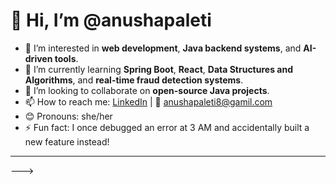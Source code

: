 # 👋 Hi, I’m @anushapaleti

- 👀 I’m interested in **web development**, **Java backend systems**, and **AI-driven tools**.
- 🌱 I’m currently learning **Spring Boot**, **React**, **Data Structures and Algorithms**, and **real-time fraud detection systems**.
- 💞️ I’m looking to collaborate on **open-source Java projects**.
- 📫 How to reach me: [LinkedIn](https://www.linkedin.com/in/anusha-paleti-0a2145289/) | 📧 anushapaleti8@gamil.com
- 😊 Pronouns: she/her
- ⚡ Fun fact: I once debugged an error at 3 AM and accidentally built a new feature instead!

---

<!--
anushapaleti/anushapaleti is a ✨ special ✨ repository because its `README.md` (this file) appears on your GitHub profile.
You can click the Preview link to take a look at your changes.
-->


--->

<!---
anushapaleti/anushapaleti is a ✨ special ✨ repository because its `README.md` (this file) appears on your GitHub profile.
You can click the Preview link to take a look at your changes.
--->
